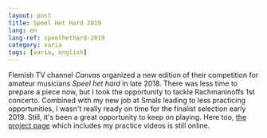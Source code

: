 ```yaml
---
layout: post
title: Speel Het Hard 2019
lang: en
lang-ref: speelhethard-2019
category: varia
tags: [varia, english]
---
```


Flemish TV channel *Canvas* organized a new edition of their competition for amateur musicians *Speel het hard* in late 2018. There was less time to prepare a piece now, but I took the opportunity to tackle Rachmaninoffs 1st concerto. Combined with my new job at Smals leading to less practicing opportunities, I wasn't really ready on time for the finalist selection early 2019. Still, it's been a great opportunity to keep on playing. Here too, [the project page](https://speelhethard.be/project/16310/) which includes my practice videos is still online.
